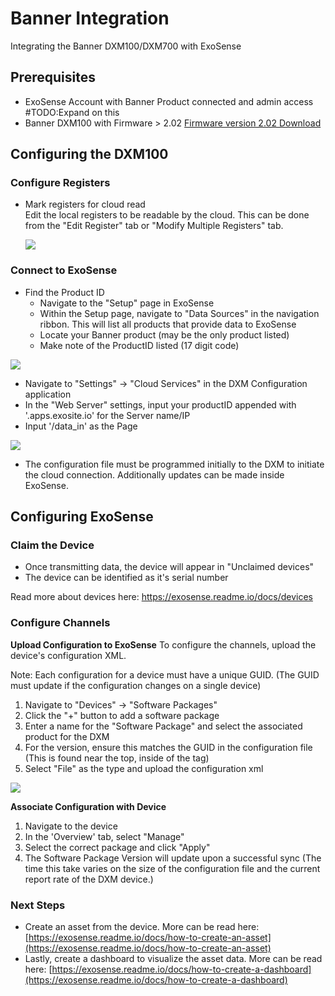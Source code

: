 # Banner Integration
Integrating the Banner DXM100/DXM700 with ExoSense

## Prerequisites
- ExoSense Account with Banner Product connected and admin access #TODO:Expand on this
- Banner DXM100 with Firmware > 2.02 [Firmware version 2.02 Download](http://info.bannerengineering.com/cs/groups/public/documents/software/182124.zip)

## Configuring the DXM100
### Configure Registers
- Mark registers for cloud read\
    Edit the local registers to be readable by the cloud. This can be done from the "Edit Register" tab or "Modify Multiple Registers" tab.
    
    ![](../../assets/Banner/DXM100_002.PNG)


### Connect to ExoSense

- Find the Product ID
    - Navigate to the "Setup" page in ExoSense
    - Within the Setup page, navigate to "Data Sources" in the navigation ribbon. This will list all products that provide data to ExoSense
    - Locate your Banner product (may be the only product listed)
    - Make note of the ProductID listed (17 digit code)

![](../../assets/Banner/ProductID.png)

- Navigate to "Settings" -> "Cloud Services" in the DXM Configuration application
- In the "Web Server" settings, input your productID appended with '.apps.exosite.io' for the Server name/IP
- Input '/data_in' as the Page

![](../../assets/Banner/DXM100_001.PNG)

- The configuration file must be programmed initially to the DXM to initiate the cloud connection. Additionally updates can be made inside ExoSense.


## Configuring ExoSense
### Claim the Device
- Once transmitting data, the device will appear in "Unclaimed devices"
- The device can be identified as it's serial number

Read more about devices here: https://exosense.readme.io/docs/devices

### Configure Channels
**Upload Configuration to ExoSense**
To configure the channels, upload the device's configuration XML.

Note: Each configuration for a device must have a unique GUID. (The GUID must update if the configuration changes on a single device)

1. Navigate to "Devices" -> "Software Packages"
2. Click the "+" button to add a software package
3. Enter a name for the "Software Package" and select the associated product for the DXM
4. For the version, ensure this matches the GUID in the configuration file (This is found near the top, inside of the <info> tag)
5. Select "File" as the type and upload the configuration xml

![](../../assets/Banner/AddSoftwarePackage.png)

**Associate Configuration with Device**
1. Navigate to the device
2. In the 'Overview' tab, select "Manage" 
3. Select the correct package and click "Apply"
4. The Software Package Version will update upon a successful sync (The time this take varies on the size of the configuration file and the current report rate of the DXM device.)

### Next Steps
- Create an asset from the device. More can be read here: [https://exosense.readme.io/docs/how-to-create-an-asset](https://exosense.readme.io/docs/how-to-create-an-asset)
- Lastly, create a dashboard to visualize the asset data. More can be read here: [https://exosense.readme.io/docs/how-to-create-a-dashboard](https://exosense.readme.io/docs/how-to-create-a-dashboard)

